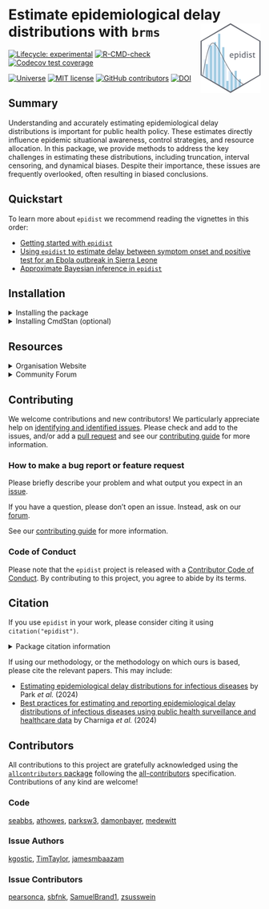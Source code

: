 
# Estimate epidemiological delay distributions with `brms`<a href='https://epidist.epinowcast.org'><img src='man/figures/logo.png' align="right" height="139" /></a>

<!-- badges: start -->

[![Lifecycle:
experimental](https://img.shields.io/badge/lifecycle-experimental-orange.svg)](https://www.tidyverse.org/lifecycle/#experimental)
[![R-CMD-check](https://github.com/epinowcast/epidist/actions/workflows/R-CMD-check.yaml/badge.svg?branch=main)](https://github.com/epinowcast/epidist/actions/workflows/R-CMD-check.yaml)
[![Codecov test
coverage](https://codecov.io/gh/epinowcast/epidist/branch/main/graph/badge.svg)](https://app.codecov.io/gh/epinowcast/epidist)

[![Universe](https://epinowcast.r-universe.dev/badges/epidist)](https://epinowcast.r-universe.dev/epidist)
[![MIT
license](https://img.shields.io/badge/License-MIT-blue.svg)](https://github.com/epinowcast/epidist/blob/master/LICENSE.md/)
[![GitHub
contributors](https://img.shields.io/github/contributors/epinowcast/epidist)](https://github.com/epinowcast/epidist/graphs/contributors)
[![DOI](https://zenodo.org/badge/DOI/10.5281/zenodo.14213017.svg)](https://doi.org/10.5281/zenodo.14213017)
<!-- badges: end -->

## Summary

Understanding and accurately estimating epidemiological delay
distributions is important for public health policy. These estimates
directly influence epidemic situational awareness, control strategies,
and resource allocation. In this package, we provide methods to address
the key challenges in estimating these distributions, including
truncation, interval censoring, and dynamical biases. Despite their
importance, these issues are frequently overlooked, often resulting in
biased conclusions.

## Quickstart

To learn more about `epidist` we recommend reading the vignettes in this
order:

- [Getting started with
  `epidist`](https://epidist.epinowcast.org/articles/epidist.html)
- [Using `epidist` to estimate delay between symptom onset and positive
  test for an Ebola outbreak in Sierra
  Leone](https://epidist.epinowcast.org/articles/ebola.html)
- [Approximate Bayesian inference in
  `epidist`](https://epidist.epinowcast.org/articles/approx-inference.html)

## Installation

<details>
<summary>
Installing the package
</summary>

You can install the latest released version using the normal `R`
function, though you need to point to `r-universe` instead of CRAN:

``` r
install.packages(
  "epidist",
  repos = "https://epinowcast.r-universe.dev"
)
```

Alternatively, you can use the [`remotes`
package](https://remotes.r-lib.org/) to install the development version
from Github (warning! this version may contain breaking changes and/or
bugs):

``` r
remotes::install_github(
  file.path("epinowcast", "epidist"),
  dependencies = TRUE
)
```

Similarly, you can install historical versions by specifying the release
tag (e.g. this installs
[`0.1.0`](https://github.com/epinowcast/epidist/releases/tag/v0.1.0)):
–\>

``` r
remotes::install_github(
  file.path("epinowcast", "epidist"),
  dependencies = TRUE, ref = "v0.1.0"
)
```

*Note: You can also use that last approach to install a specific commit
if needed, e.g. if you want to try out a specific unreleased feature,
but not the absolute latest developmental version.*

</details>
<details>
<summary>
Installing CmdStan (optional)
</summary>

By default `epidist` uses the `rstan` package for fitting models. If you
wish to use the `cmdstanr` package instead, you will need to install
[CmdStan](https://mc-stan.org/users/interfaces/cmdstan), which also
entails having a suitable C++ toolchain setup. We recommend using the
[`cmdstanr` package](https://mc-stan.org/cmdstanr/) to manage CmdStan.
The Stan team provides instructions in the [*Getting started with
`cmdstanr`*](https://mc-stan.org/cmdstanr/articles/cmdstanr.html)
vignette, with other details and support at the [package
site](https://mc-stan.org/cmdstanr/), but the brief version is:

``` r
# if you have not yet installed `epidist`, or you installed it without
# `Suggests` dependencies
install.packages(
  "cmdstanr",
  repos = c("https://stan-dev.r-universe.dev", getOption("repos"))
)

# once `cmdstanr` is installed
cmdstanr::install_cmdstan()
```

*Note: You can speed up CmdStan installation using the `cores` argument.
If you are installing a particular version of `epidist`, you may also
need to install a past version of CmdStan, which you can do with the
`version` argument.*

</details>

## Resources

<details>
<summary>
Organisation Website
</summary>

Our [organisation website](https://www.epinowcast.org/) includes links
to other resources, [guest posts](https://www.epinowcast.org/blog.html),
and [seminar schedule](https://www.epinowcast.org/seminars.html) for
both upcoming and past recordings.

</details>
<details>
<summary>
Community Forum
</summary>

Our [community forum](https://community.epinowcast.org/) has areas for
[question and answer](https://community.epinowcast.org/c/interface/15)
and [considering new methods and
tools](https://community.epinowcast.org/c/projects/11), among others. If
you are generally interested in real-time analysis of infectious
disease, you may find this useful even if do not use `epidist`.

</details>

## Contributing

We welcome contributions and new contributors! We particularly
appreciate help on [identifying and identified
issues](https://github.com/epinowcast/epidist/issues). Please check and
add to the issues, and/or add a [pull
request](https://github.com/epinowcast/epidist/pulls) and see our
[contributing
guide](https://github.com/epinowcast/.github/blob/main/CONTRIBUTING.md)
for more information.

### How to make a bug report or feature request

Please briefly describe your problem and what output you expect in an
[issue](https://github.com/epinowcast/epidist/issues).

If you have a question, please don’t open an issue. Instead, ask on our
[forum](https://community.epinowcast.org/).

See our [contributing
guide](https://github.com/epinowcast/.github/blob/main/CONTRIBUTING.md)
for more information.

### Code of Conduct

Please note that the `epidist` project is released with a [Contributor
Code of
Conduct](https://github.com/epinowcast/.github/blob/main/CODE_OF_CONDUCT.md).
By contributing to this project, you agree to abide by its terms.

## Citation

If you use `epidist` in your work, please consider citing it using
`citation("epidist")`.

<details>
<summary>
Package citation information
</summary>

``` r
citation("epidist")
To cite package 'epidist' in publications use:

  Adam Howes, Park S, Sam Abbott (NULL). _epidist: Estimate
  Epidemiological Delay Distributions With brms_.
  doi:10.5281/zenodo.14213017
  <https://doi.org/10.5281/zenodo.14213017>.

A BibTeX entry for LaTeX users is

  @Manual{,
    title = {epidist: Estimate Epidemiological Delay Distributions With brms},
    author = {{Adam Howes} and Sang Woo Park and {Sam Abbott}},
    year = {NULL},
    doi = {10.5281/zenodo.14213017},
  }
```

</details>

If using our methodology, or the methodology on which ours is based,
please cite the relevant papers. This may include:

- [Estimating epidemiological delay distributions for infectious
  diseases](https://www.medrxiv.org/content/10.1101/2024.01.12.24301247v1)
  by Park *et al.* (2024)
- [Best practices for estimating and reporting epidemiological delay
  distributions of infectious diseases using public health surveillance
  and healthcare
  data](https://journals.plos.org/ploscompbiol/article?id=10.1371/journal.pcbi.1012520)
  by Charniga *et al.* (2024)

## Contributors

<!-- ALL-CONTRIBUTORS-LIST:START - Do not remove or modify this section -->
<!-- prettier-ignore-start -->
<!-- markdownlint-disable -->

All contributions to this project are gratefully acknowledged using the
[`allcontributors`
package](https://github.com/ropenscilabs/allcontributors) following the
[all-contributors](https://allcontributors.org) specification.
Contributions of any kind are welcome!

### Code

<a href="https://github.com/epinowcast/epidist/commits?author=seabbs">seabbs</a>,
<a href="https://github.com/epinowcast/epidist/commits?author=athowes">athowes</a>,
<a href="https://github.com/epinowcast/epidist/commits?author=parksw3">parksw3</a>,
<a href="https://github.com/epinowcast/epidist/commits?author=damonbayer">damonbayer</a>,
<a href="https://github.com/epinowcast/epidist/commits?author=medewitt">medewitt</a>

### Issue Authors

<a href="https://github.com/epinowcast/epidist/issues?q=is%3Aissue+author%3Akgostic">kgostic</a>,
<a href="https://github.com/epinowcast/epidist/issues?q=is%3Aissue+author%3ATimTaylor">TimTaylor</a>,
<a href="https://github.com/epinowcast/epidist/issues?q=is%3Aissue+author%3Ajamesmbaazam">jamesmbaazam</a>

### Issue Contributors

<a href="https://github.com/epinowcast/epidist/issues?q=is%3Aissue+commenter%3Apearsonca">pearsonca</a>,
<a href="https://github.com/epinowcast/epidist/issues?q=is%3Aissue+commenter%3Asbfnk">sbfnk</a>,
<a href="https://github.com/epinowcast/epidist/issues?q=is%3Aissue+commenter%3ASamuelBrand1">SamuelBrand1</a>,
<a href="https://github.com/epinowcast/epidist/issues?q=is%3Aissue+commenter%3Azsusswein">zsusswein</a>

<!-- markdownlint-enable -->
<!-- prettier-ignore-end -->
<!-- ALL-CONTRIBUTORS-LIST:END -->
